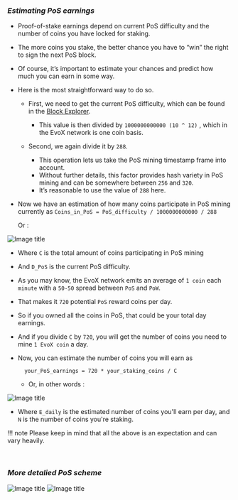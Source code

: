 ### _Estimating PoS earnings_

* Proof-of-stake earnings depend on current PoS difficulty and the number of coins you have locked for staking. 
* The more coins you stake, the better chance you have to “win” the right to sign the next PoS block. 
* Of course, it’s important to estimate your chances and predict how much you can earn in some way. 
* Here is the most straightforward way to do so.

    * First, we need to get the current PoS difficulty, which can be found in the [Block Explorer](https://chain.evolution-network.org). 
        * This value is then divided by `1000000000000 (10 ^ 12)` , which in the EvoX network is one coin basis.

    * Second, we again divide it by `288`. 
        * This operation lets us take the PoS mining timestamp frame into account.
        * Without further details, this factor provides hash variety in PoS mining and can be somewhere between `256` and `320`. 
        * It’s reasonable to use the value of `288` here.

* Now we have an estimation of how many coins participate in PoS mining currently as
`Coins_in_PoS = PoS_difficulty / 1000000000000 / 288` 

    Or :

![Image title](/images/1-coins_in_pos.png) 

* Where `C` is the total amount of coins participating in PoS mining 
* And `D_PoS` is the current PoS difficulty.

* As you may know, the EvoX network emits an average of `1 coin` each `minute` with a `50-50` spread between `PoS` and `PoW`. 
* That makes it `720` potential `PoS` reward coins per day. 
* So if you owned all the coins in PoS, that could be your total day earnings. 
* And if you divide `C` by `720`, you will get the number of coins you need to mine `1 EvoX coin` a day. 
* Now, you can estimate the number of coins you will earn as 

        your_PoS_earnings = 720 * your_staking_coins / C 
    
    * Or, in other words :

![Image title](/images/2-pos_earning_estimation.png)

* Where `E_daily` is the estimated number of coins you'll earn per day, and `N` is the number of coins you're staking.

!!! note
        Please keep in mind that all the above is an expectation and can vary heavily.

<br>

### _More detalied PoS scheme_

![Image title](/images/Scheme_PoS_mining2.png)
![Image title](/images/Scheme_PoS_mining1.png)